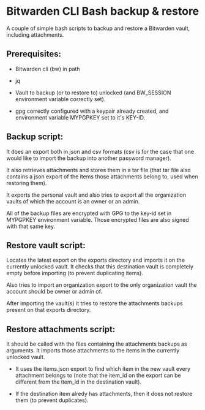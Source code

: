# Bitwarden CLI Bash backup & restore

A couple of simple bash scripts to backup and restore a Bitwarden vault,
including attachments.

## Prerequisites:

  * Bitwarden cli (bw) in path

  * jq

  * Vault to backup (or to restore to) unlocked (and BW_SESSION environment
    variable correctly set).

  * gpg correctly configured with a keypair already created, and environment
    variable MYPGPKEY set to it's KEY-ID.


## Backup script:

It does an export both in json and csv formats (csv is for the case that one
would like to import the backup into another password manager).

It also retrieves attachments and stores them in a tar file (that tar file also
contains a json export of the items those attachments belong to, used when
restoring them).

It exports the personal vault and also tries to export all the organization
vaults of which the account is an owner or an admin.

All of the backup files are encrypted with GPG to the key-id set in MYPGPKEY
environment variable. Those encrypted files are also signed with that same key.


## Restore vault script:

Locates the latest export on the exports directory and imports it on the
currently unlocked vault. It checks that this destination vault is completely
empty before importing (to prevent duplicating items).

Also tries to import an organization export to the only organization vault the
account should be owner or admin of.

After importing the vault(s) it tries to restore the attachments backups
present on that exports directory.


## Restore attachments script:

It should be called with the files containing the attachments backups as
arguments. It imports those attachments to the items in the currently unlocked
vault.

  * It uses the items.json export to find which item in the new vault every
    attachment belongs to (note that the item_id on the export can be different
    from the item_id in the destination vault).

  * If the destination item alredy has attachments, then it does not restore
    them (to prevent duplicates).


